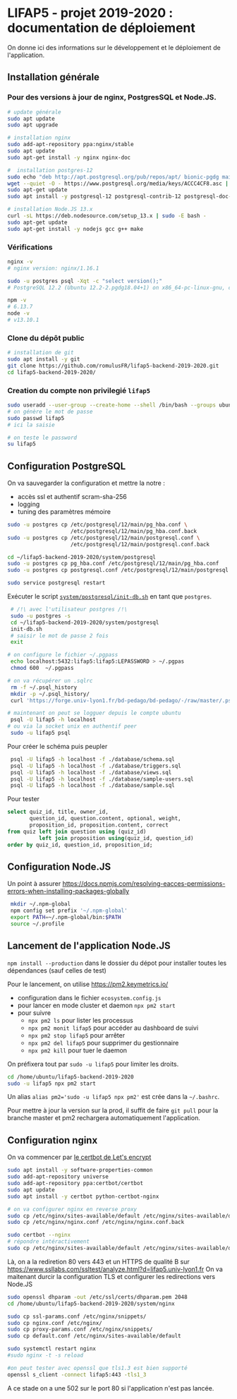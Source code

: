 LIFAP5 - projet 2019-2020 : documentation de déploiement
========================================================

On donne ici des informations sur le développement et le déploiement de l'application.


Installation générale
---------------------

### Pour des versions à jour de nginx, PostgresSQL et Node.JS.

```bash
# update générale
sudo apt update
sudo apt upgrade

# installation nginx
sudo add-apt-repository ppa:nginx/stable
sudo apt update
sudo apt-get install -y nginx nginx-doc

#  installation postgres-12
sudo echo "deb http://apt.postgresql.org/pub/repos/apt/ bionic-pgdg main" | sudo tee  /etc/apt/sources.list.d/pgdg.list > /dev/null
wget --quiet -O - https://www.postgresql.org/media/keys/ACCC4CF8.asc | sudo apt-key add -
sudo apt-get update
sudo apt install -y postgresql-12 postgresql-contrib-12 postgresql-doc-12

# installation Node.JS 13.x
curl -sL https://deb.nodesource.com/setup_13.x | sudo -E bash -
sudo apt-get update
sudo apt-get install -y nodejs gcc g++ make
```

### Vérifications 

```bash
nginx -v
# nginx version: nginx/1.16.1

sudo -u postgres psql -Xqt -c "select version();"
# PostgreSQL 12.2 (Ubuntu 12.2-2.pgdg18.04+1) on x86_64-pc-linux-gnu, compiled by gcc (Ubuntu 7.4.0-1ubuntu1~18.04.1) 7.4.0, 64-bit

npm -v
# 6.13.7
node -v
# v13.10.1
```

### Clone du dépôt public

```bash
# installation de git
sudo apt install -y git
git clone https://github.com/romulusFR/lifap5-backend-2019-2020.git
cd lifap5-backend-2019-2020/
```

### Creation du compte non privilegié `lifap5`

```bash
sudo useradd --user-group --create-home --shell /bin/bash --groups ubuntu lifap5
# on génère le mot de passe
sudo passwd lifap5
# ici la saisie

# on teste le password 
su lifap5 
```


Configuration PostgreSQL
------------------------

On va sauvegarder la configuration et mettre la notre :

* accès ssl et authentif scram-sha-256
* logging
* tuning des paramètres mémoire

```bash
sudo -u postgres cp /etc/postgresql/12/main/pg_hba.conf \
                    /etc/postgresql/12/main/pg_hba.conf.back
sudo -u postgres cp /etc/postgresql/12/main/postgresql.conf \
                    /etc/postgresql/12/main/postgresql.conf.back

cd ~/lifap5-backend-2019-2020/system/postgresql
sudo -u postgres cp pg_hba.conf /etc/postgresql/12/main/pg_hba.conf
sudo -u postgres cp postgresql.conf /etc/postgresql/12/main/postgresql.conf

sudo service postgresql restart
```

Exécuter le script [`system/postgresql/init-db.sh`](system/postgresql/init-db.sh) en tant que `postgres`.
 
```bash
 # /!\ avec l'utilisateur postgres /!\
 sudo -u postgres -s
 cd ~/lifap5-backend-2019-2020/system/postgresql
 init-db.sh
 # saisir le mot de passe 2 fois
 exit

# on configure le fichier ~/.pgpass
 echo localhost:5432:lifap5:lifap5:LEPASSWORD > ~/.pgpas
 chmod 600  ~/.pgpass

# on va récupérer un .sqlrc
 rm -f ~/.psql_history
 mkdir -p ~/.psql_history/
 curl 'https://forge.univ-lyon1.fr/bd-pedago/bd-pedago/-/raw/master/.psqlrc' > ~.psqlrc

# maintenant on peut se logguer depuis le compte ubuntu
 psql -U lifap5 -h localhost
# ou via la socket unix en authentif peer
 sudo -u lifap5 psql
```

Pour créer le schéma puis peupler

```bash
 psql -U lifap5 -h localhost -f ./database/schema.sql
 psql -U lifap5 -h localhost -f ./database/triggers.sql
 psql -U lifap5 -h localhost -f ./database/views.sql 
 psql -U lifap5 -h localhost -f ./database/sample-users.sql
 psql -U lifap5 -h localhost -f ./database/sample.sql
```

Pour tester

```sql
select quiz_id, title, owner_id,
       question_id, question.content, optional, weight,
       proposition_id, proposition.content, correct
from quiz left join question using (quiz_id)
          left join proposition using(quiz_id, question_id)
order by quiz_id, question_id, proposition_id;
```

Configuration Node.JS
---------------------

Un point à assurer  <https://docs.npmjs.com/resolving-eacces-permissions-errors-when-installing-packages-globally>

```bash
 mkdir ~/.npm-global
 npm config set prefix '~/.npm-global'
 export PATH=~/.npm-global/bin:$PATH
 source ~/.profile
```

Lancement de l'application Node.JS
----------------------------------

`npm install --production` dans le dossier du dépot pour installer toutes les dépendances (sauf celles de test)

Pour le lancement, on utilise <https://pm2.keymetrics.io/>

* configuration dans le fichier `ecosystem.config.js`
* pour lancer en mode cluster et daemon `npx pm2 start`
* pour suivre
  * `npx pm2 ls` pour lister les processus
  * `npx pm2 monit lifap5` pour accéder au dashboard de suivi
  * `npx pm2 stop lifap5` pour arrêter
  * `npx pm2 del lifap5` pour supprimer du gestionnaire
  * `npx pm2 kill` pour tuer le daemon

On préfixera tout par `sudo -u lifap5` pour limiter les droits.

```bash
cd /home/ubuntu/lifap5-backend-2019-2020
sudo -u lifap5 npx pm2 start
```

Un alias `alias pm2='sudo -u lifap5 npx pm2'` est crée dans la `~/.bashrc`.

Pour mettre à jour la version sur la prod, il suffit de faire `git pull` pour la branche master et pm2 rechargera automatiquement l'application.

Configuration nginx
-------------------

On va commencer par [le certbot de Let's encrypt](https://certbot.eff.org/lets-encrypt/ubuntubionic-other)

```bash
sudo apt install -y software-properties-common
sudo add-apt-repository universe
sudo add-apt-repository ppa:certbot/certbot
sudo apt update
sudo apt install -y certbot python-certbot-nginx

# on va configurer nginx en reverse proxy
sudo cp /etc/nginx/sites-available/default /etc/nginx/sites-available/default.back
sudo cp /etc/nginx/nginx.conf /etc/nginx/nginx.conf.back

sudo certbot --nginx
# répondre intéractivement
sudo cp /etc/nginx/sites-available/default /etc/nginx/sites-available/default.certbot
```

Là, on a la rediretion 80 vers 443 et un HTTPS de qualité B sur <https://www.ssllabs.com/ssltest/analyze.html?d=lifap5.univ-lyon1.fr>
On va maitenant durcir la configuration TLS et configurer les redirections vers Node.JS

```bash
sudo openssl dhparam -out /etc/ssl/certs/dhparam.pem 2048
cd /home/ubuntu/lifap5-backend-2019-2020/system/nginx

sudo cp ssl-params.conf /etc/nginx/snippets/
sudo cp nginx.conf /etc/nginx/
sudo cp proxy-params.conf /etc/nginx/snippets/
sudo cp default.conf /etc/nginx/sites-available/default

sudo systemctl restart nginx
#sudo nginx -t -s reload

#on peut tester avec openssl que tls1.3 est bien supporté
openssl s_client -connect lifap5:443 -tls1_3
```

A ce stade on a une 502 sur le port 80 si l'application n'est pas lancée.

